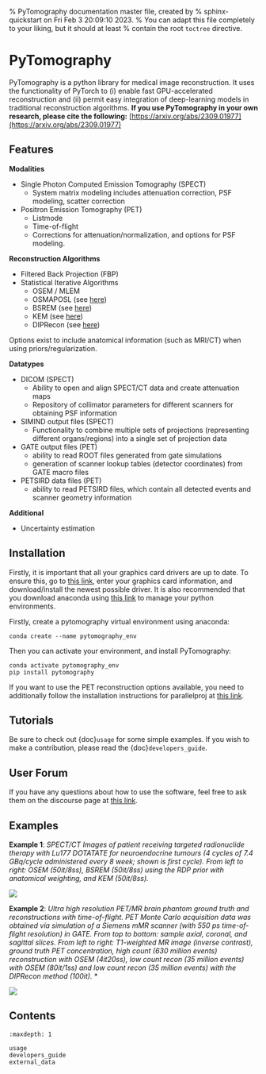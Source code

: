 % PyTomography documentation master file, created by
% sphinx-quickstart on Fri Feb  3 20:09:10 2023.
% You can adapt this file completely to your liking, but it should at least
% contain the root `toctree` directive.


# PyTomography
PyTomography is a python library for medical image reconstruction. It uses the functionality of PyTorch to (i) enable fast GPU-accelerated reconstruction and (ii) permit easy integration of deep-learning models in traditional reconstruction algorithms. **If you use PyTomography in your own research, please cite the following:** [https://arxiv.org/abs/2309.01977](https://arxiv.org/abs/2309.01977)

## Features
**Modalities**
* Single Photon Computed Emission Tomography (SPECT)
    - System matrix modeling includes attenuation correction, PSF modeling, scatter correction
* Positron Emission Tomography (PET) 
    - Listmode
    - Time-of-flight
    - Corrections for attenuation/normalization, and options for PSF modeling.

**Reconstruction Algorithms**
* Filtered Back Projection (FBP)
* Statistical Iterative Algorithms
    - OSEM / MLEM
    - OSMAPOSL (see [here](https://ieeexplore.ieee.org/document/52985))
    - BSREM (see [here](https://ieeexplore.ieee.org/document/1207396))
    - KEM (see [here](https://ieeexplore.ieee.org/abstract/document/6868314))
    - DIPRecon (see [here](https://ieeexplore.ieee.org/document/8581448))
    
Options exist to include anatomical information (such as MRI/CT) when using priors/regularization.

**Datatypes**
* DICOM (SPECT)
    - Ability to open and align SPECT/CT data and create attenuation maps
    - Repository of collimator parameters for different scanners for obtaining PSF information
* SIMIND output files (SPECT)
    - Functionality to combine multiple sets of projections (representing different organs/regions) into a single set of projection data
* GATE output files (PET)
    - ability to read ROOT files generated from gate simulations
    - generation of scanner lookup tables (detector coordinates) from GATE macro files 
* PETSIRD data files (PET)
    - ability to read PETSIRD files, which contain all detected events and scanner geometry information

**Additional**
* Uncertainty estimation

## Installation

Firstly, it is important that all your graphics card drivers are up to date. To ensure this, go to [this link](https://www.nvidia.com/Download/index.aspx), enter your graphics card information, and download/install the newest possible driver. It is also recommended that you download anaconda using [this link](https://www.anaconda.com/download) to manage your python environments. 

Firstly, create a pytomography virtual environment using anaconda:
```
conda create --name pytomography_env
```

Then you can activate your environment, and install PyTomography:
```
conda activate pytomography_env
pip install pytomography
```

If you want to use the PET reconstruction options available, you need to additionally follow the installation instructions for parallelproj at [this link](https://parallelproj.readthedocs.io/en/stable/installation.html).

## Tutorials

Be sure to check out  {doc}`usage` for some simple examples. If you wish to make a contribution, please read the {doc}`developers_guide`.

## User Forum

If you have any questions about how to use the software, feel free to ask them on the discourse page at [this link](https://pytomography.discourse.group/).

## Examples
**Example 1**: *SPECT/CT Images of patient receiving targeted radionuclide therapy with Lu177 DOTATATE for neuroendocrine tumours (4 cycles of 7.4 GBq/cycle administered every 8 week; shown is first cycle). From left to right: OSEM (50it/8ss), BSREM (50it/8ss) using the RDP prior with anatomical weighting, and KEM (50it/8ss).*

![](images/figure4.jpg)

**Example 2**: *Ultra high resolution PET/MR brain phantom ground truth and reconstructions with time-of-flight. PET Monte Carlo acquisition data was obtained via simulation of a Siemens mMR scanner (with 550 ps time-of-flight resolution) in GATE. From top to bottom: sample axial, coronal, and sagittal slices. From left to right: T1-weighted MR image (inverse contrast), ground truth PET concentration, high count (630 million events) reconstruction with OSEM (4it20ss), low count recon (35 million events) with OSEM (80it/1ss) and low count recon (35 million events) with the DIPRecon method (100it).*
*

![](images/figure5.jpg)

## Contents

```{toctree}
:maxdepth: 1

usage
developers_guide
external_data
```

